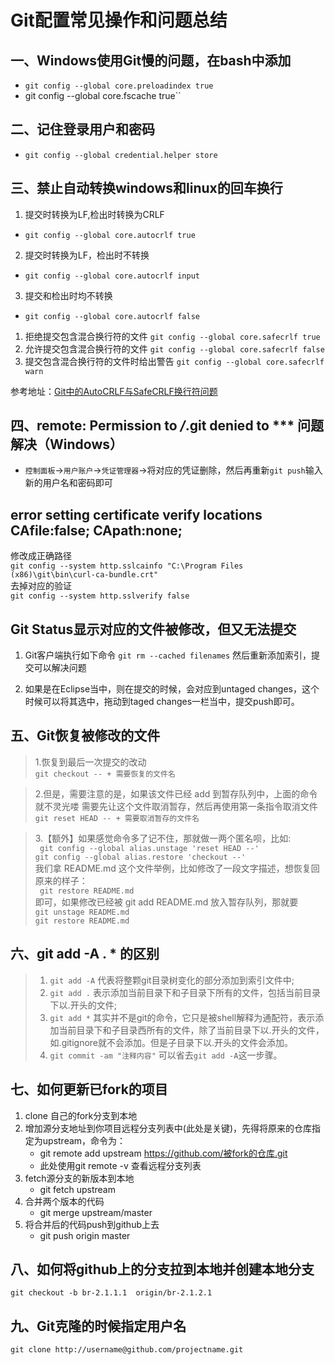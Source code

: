 # Git配置常见操作和问题总结
## 一、Windows使用Git慢的问题，在bash中添加
* `git config --global core.preloadindex true`
* git config --global core.fscache true``
## 二、记住登录用户和密码
* `git config --global credential.helper store`
## 三、禁止自动转换windows和linux的回车换行
1. 提交时转换为LF,检出时转换为CRLF
* `git config --global core.autocrlf true`
2. 提交时转换为LF，检出时不转换
* `git config --global core.autocrlf input`
3. 提交和检出时均不转换
* `git config --global core.autocrlf false`

1. 拒绝提交包含混合换行符的文件
`git config --global core.safecrlf true`   
2. 允许提交包含混合换行符的文件
`git config --global core.safecrlf false`   
3. 提交包含混合换行符的文件时给出警告
`git config --global core.safecrlf warn`

参考地址：[Git中的AutoCRLF与SafeCRLF换行符问题](http://www.cnblogs.com/flying_bat/p/3324769.html)

## 四、remote: Permission to ***/***.git denied to *** 问题解决（Windows）
* `控制面板`→`用户账户`→`凭证管理器`→将对应的凭证删除，然后再重新`git push`输入新的用户名和密码即可
## error setting certificate verify locations CAfile:false; CApath:none;
修改成正确路径  
`git config --system http.sslcainfo "C:\Program Files (x86)\git\bin\curl-ca-bundle.crt"`   
去掉对应的验证  
`git config --system http.sslverify false`
## Git Status显示对应的文件被修改，但又无法提交
1. Git客户端执行如下命令
`git rm --cached filenames`
然后重新添加索引，提交可以解决问题

1. 如果是在Eclipse当中，则在提交的时候，会对应到untaged changes，这个时候可以将其选中，拖动到taged changes一栏当中，提交push即可。

## 五、Git恢复被修改的文件
>1.恢复到最后一次提交的改动  
`git checkout -- + 需要恢复的文件名`  

>2.但是，需要注意的是，如果该文件已经 add 到暂存队列中，上面的命令就不灵光喽
需要先让这个文件取消暂存，然后再使用第一条指令取消文件
`git reset HEAD -- + 需要取消暂存的文件名`  

>3.【额外】如果感觉命令多了记不住，那就做一两个匿名呗，比如:  
` git config --global alias.unstage 'reset HEAD --'`  
`git config --global alias.restore 'checkout --'`  
我们拿 README.md 这个文件举例，比如修改了一段文字描述，想恢复回原来的样子：  
` git restore README.md`  
即可，如果修改已经被 git add README.md 放入暂存队列，那就要  
`git unstage README.md`  
`git restore README.md`  

## 六、git add -A . * 的区别
>1. `git add -A` 代表将整颗git目录树变化的部分添加到索引文件中;  
>2. `git add .` 表示添加当前目录下和子目录下所有的文件，包括当前目录下以.开头的文件;
>3. `git add *` 其实并不是git的命令，它只是被shell解释为通配符，表示添加当前目录下和子目录西所有的文件，除了当前目录下以.开头的文件，如.gitignore就不会添加。但是子目录下以.开头的文件会添加。
>4. `git commit -am "注释内容"` 可以省去`git add -A`这一步骤。

## 七、如何更新已fork的项目
1. clone 自己的fork分支到本地
1. 增加源分支地址到你项目远程分支列表中(此处是关键)，先得将原来的仓库指定为upstream，命令为：
   *  git remote add upstream https://github.com/被fork的仓库.git
   *  此处使用git remote -v 查看远程分支列表
1. fetch源分支的新版本到本地
   * git fetch upstream
1. 合并两个版本的代码
   * git merge upstream/master
1. 将合并后的代码push到github上去
   * git push origin master

## 八、如何将github上的分支拉到本地并创建本地分支
```
git checkout -b br-2.1.1.1  origin/br-2.1.2.1
```
## 九、Git克隆的时候指定用户名
```
git clone http://username@github.com/projectname.git
```
